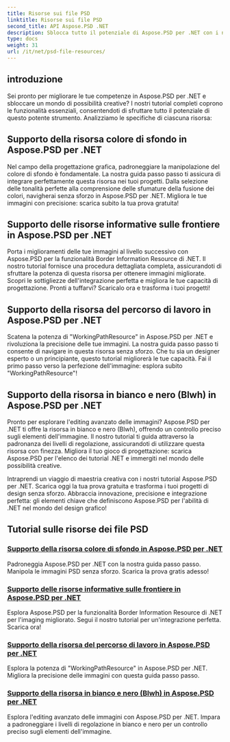 ```yaml
---
title: Risorse sui file PSD
linktitle: Risorse sui file PSD
second_title: API Aspose.PSD .NET
description: Sblocca tutto il potenziale di Aspose.PSD per .NET con i nostri tutorial. Gestisci perfettamente il colore di sfondo, le informazioni sui bordi, il percorso di lavoro e le risorse in bianco e nero.
type: docs
weight: 31
url: /it/net/psd-file-resources/
---
```


## introduzione

Sei pronto per migliorare le tue competenze in Aspose.PSD per .NET e sbloccare un mondo di possibilità creative? I nostri tutorial completi coprono le funzionalità essenziali, consentendoti di sfruttare tutto il potenziale di questo potente strumento. Analizziamo le specifiche di ciascuna risorsa:

## Supporto della risorsa colore di sfondo in Aspose.PSD per .NET

Nel campo della progettazione grafica, padroneggiare la manipolazione del colore di sfondo è fondamentale. La nostra guida passo passo ti assicura di integrare perfettamente questa risorsa nei tuoi progetti. Dalla selezione delle tonalità perfette alla comprensione delle sfumature della fusione dei colori, navigherai senza sforzo in Aspose.PSD per .NET. Migliora le tue immagini con precisione: scarica subito la tua prova gratuita!

## Supporto delle risorse informative sulle frontiere in Aspose.PSD per .NET

Porta i miglioramenti delle tue immagini al livello successivo con Aspose.PSD per la funzionalità Border Information Resource di .NET. Il nostro tutorial fornisce una procedura dettagliata completa, assicurandoti di sfruttare la potenza di questa risorsa per ottenere immagini migliorate. Scopri le sottigliezze dell'integrazione perfetta e migliora le tue capacità di progettazione. Pronti a tuffarvi? Scaricalo ora e trasforma i tuoi progetti!

## Supporto della risorsa del percorso di lavoro in Aspose.PSD per .NET

Scatena la potenza di "WorkingPathResource" in Aspose.PSD per .NET e rivoluziona la precisione delle tue immagini. La nostra guida passo passo ti consente di navigare in questa risorsa senza sforzo. Che tu sia un designer esperto o un principiante, questo tutorial migliorerà le tue capacità. Fai il primo passo verso la perfezione dell'immagine: esplora subito "WorkingPathResource"!

## Supporto della risorsa in bianco e nero (Blwh) in Aspose.PSD per .NET

Pronto per esplorare l'editing avanzato delle immagini? Aspose.PSD per .NET ti offre la risorsa in bianco e nero (Blwh), offrendo un controllo preciso sugli elementi dell'immagine. Il nostro tutorial ti guida attraverso la padronanza dei livelli di regolazione, assicurandoti di utilizzare questa risorsa con finezza. Migliora il tuo gioco di progettazione: scarica Aspose.PSD per l'elenco dei tutorial .NET e immergiti nel mondo delle possibilità creative.

Intraprendi un viaggio di maestria creativa con i nostri tutorial Aspose.PSD per .NET. Scarica oggi la tua prova gratuita e trasforma i tuoi progetti di design senza sforzo. Abbraccia innovazione, precisione e integrazione perfetta: gli elementi chiave che definiscono Aspose.PSD per l'abilità di .NET nel mondo del design grafico!

## Tutorial sulle risorse dei file PSD
### [Supporto della risorsa colore di sfondo in Aspose.PSD per .NET](./supporting-background-color-resource/)
Padroneggia Aspose.PSD per .NET con la nostra guida passo passo. Manipola le immagini PSD senza sforzo. Scarica la prova gratis adesso!
### [Supporto delle risorse informative sulle frontiere in Aspose.PSD per .NET](./supporting-border-information-resource/)
Esplora Aspose.PSD per la funzionalità Border Information Resource di .NET per l'imaging migliorato. Segui il nostro tutorial per un'integrazione perfetta. Scarica ora!
### [Supporto della risorsa del percorso di lavoro in Aspose.PSD per .NET](./supporting-working-path-resource/)
Esplora la potenza di "WorkingPathResource" in Aspose.PSD per .NET. Migliora la precisione delle immagini con questa guida passo passo.
### [Supporto della risorsa in bianco e nero (Blwh) in Aspose.PSD per .NET](./supporting-black-and-white-blwh-resource/)
Esplora l'editing avanzato delle immagini con Aspose.PSD per .NET. Impara a padroneggiare i livelli di regolazione in bianco e nero per un controllo preciso sugli elementi dell'immagine.